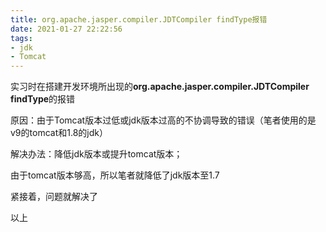 ```yaml
---
title: org.apache.jasper.compiler.JDTCompiler findType报错
date: 2021-01-27 22:22:56
tags:
- jdk
- Tomcat
---
```


实习时在搭建开发环境所出现的**org.apache.jasper.compiler.JDTCompiler findType**的报错

原因：由于Tomcat版本过低或jdk版本过高的不协调导致的错误（笔者使用的是v9的tomcat和1.8的jdk）

解决办法：降低jdk版本或提升tomcat版本；

由于tomcat版本够高，所以笔者就降低了jdk版本至1.7

紧接着，问题就解决了



以上